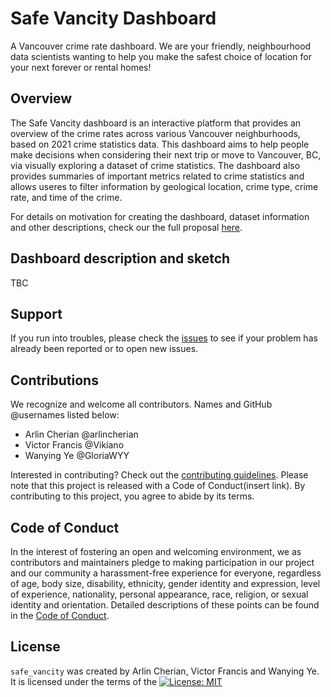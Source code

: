 # Safe Vancity Dashboard
A Vancouver crime rate dashboard. We are your friendly, neighbourhood data scientists wanting to help you make the safest choice of location for your next forever or rental homes!
## Overview

The Safe Vancity dashboard is an interactive platform that provides an overview of the crime rates across various Vancouver neighburhoods, based on 2021 crime statistics data. This dashboard aims to help people make decisions when considering their next trip or move to Vancouver, BC, via visually exploring a dataset of crime statistics. The dashboard also provides summaries of important metrics related to crime statistics and allows useres to filter information by geological location, crime type, crime rate, and time of the crime. 

For details on motivation for creating the dashboard, dataset information and other descriptions, check our the full proposal [here](https://github.com/UBC-MDS/safe_vancity/blob/main/reports/proposal.md).

## Dashboard description and sketch

TBC
## Support

If you run into troubles, please check the [issues](https://github.com/UBC-MDS/safe_vancity/issues) to see if your problem has already been reported or to open new issues.

## Contributions

We recognize and welcome all contributors. Names and GitHub @usernames listed below:

- Arlin Cherian @arlincherian
- Victor Francis @Vikiano
- Wanying Ye @GloriaWYY

Interested in contributing? Check out the [contributing guidelines](https://github.com/UBC-MDS/safe_vancity/blob/main/CONTRIBUTING.md). Please note that this project is released with a Code of Conduct(insert link). By contributing to this project, you agree to abide by its terms.

## Code of Conduct 

In the interest of fostering an open and welcoming environment, we as contributors and maintainers pledge to making participation in our project and our community a harassment-free experience for everyone, regardless of age, body size, disability, ethnicity, gender identity and expression, level of experience, nationality, personal appearance, race, religion, or sexual identity and orientation. Detailed descriptions of these points can be found in the [Code of Conduct](https://github.com/UBC-MDS/safe_vancity/blob/main/CODE_OF_CONDUCT.md). 

## License

`safe_vancity` was created by Arlin Cherian, Victor Francis and Wanying Ye. It is licensed under the terms of the [![License: MIT](https://img.shields.io/badge/License-MIT-yellow.svg)](https://opensource.org/licenses/MIT)






